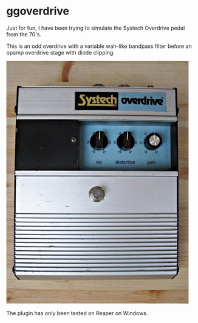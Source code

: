 # ggoverdrive

Just for fun, I have been trying to simulate the Systech Overdrive pedal from the 70's.

This is an odd overdrive with a variable wah-like bandpass filter before an opamp overdrive
stage with diode clipping.

![Systech Overdrive](systechod-front.JPG)

The plugin has only been tested on Reaper on Windows.
